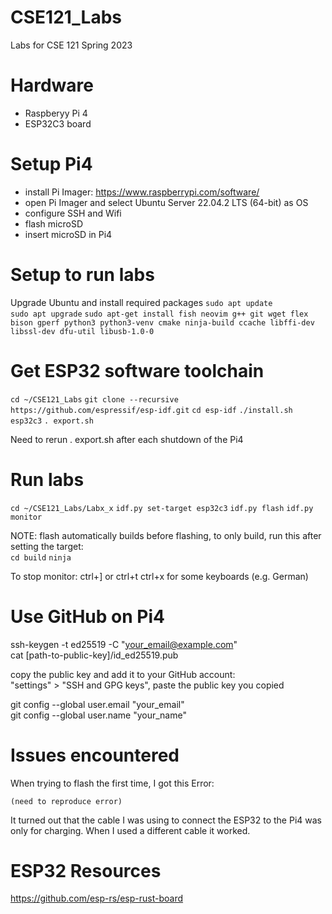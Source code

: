 # CSE121_Labs
Labs for CSE 121 Spring 2023

# Hardware
- Raspberyy Pi 4
- ESP32C3 board

# Setup Pi4
- install Pi Imager: https://www.raspberrypi.com/software/
- open Pi Imager and select Ubuntu Server 22.04.2 LTS (64-bit) as OS
- configure SSH and Wifi
- flash microSD
- insert microSD in Pi4

# Setup to run labs
Upgrade Ubuntu and install required packages
```sudo apt update```  
```sudo apt upgrade```
```sudo apt-get install fish neovim g++ git wget flex bison gperf python3 python3-venv cmake ninja-build ccache libffi-dev libssl-dev dfu-util libusb-1.0-0```

# Get ESP32 software toolchain
```cd ~/CSE121_Labs```
```git clone --recursive https://github.com/espressif/esp-idf.git``` 
```cd esp-idf```
```./install.sh esp32c3```
```. export.sh```

Need to rerun . export.sh after each shutdown of the Pi4

# Run labs
```cd ~/CSE121_Labs/Labx_x``` 
```idf.py set-target esp32c3```
```idf.py flash```
```idf.py monitor```

NOTE: flash automatically builds before flashing, to only build, run this after setting the target:  
```cd build```
```ninja```

To stop monitor: ctrl+] or ctrl+t ctrl+x for some keyboards (e.g. German)

# Use GitHub on Pi4
ssh-keygen -t ed25519 -C "your_email@example.com"  
cat [path-to-public-key]/id_ed25519.pub
  
copy the public key and add it to your GitHub account:  
"settings" > "SSH and GPG keys", paste the public key you copied

git config --global user.email "your_email"  
git config --global user.name "your_name"

# Issues encountered
When trying to flash the first time, I got this Error:
```
(need to reproduce error)
```
It turned out that the cable I was using to connect the ESP32 to the Pi4 was only for charging. When I used a different cable it worked.

# ESP32 Resources
https://github.com/esp-rs/esp-rust-board
